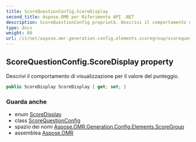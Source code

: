 ```yaml
---
title: ScoreQuestionConfig.ScoreDisplay
second_title: Aspose.OMR per Riferimento API .NET
description: ScoreQuestionConfig proprietà. Descrivi il comportamento di visualizzazione per il valore del punteggio.
type: docs
weight: 80
url: /it/net/aspose.omr.generation.config.elements.scoregroup/scorequestionconfig/scoredisplay/
---
```

## ScoreQuestionConfig.ScoreDisplay property

Descrivi il comportamento di visualizzazione per il valore del punteggio.

```csharp
public ScoreDisplay ScoreDisplay { get; set; }
```

### Guarda anche

* enum [ScoreDisplay](../../../aspose.omr.generation.config.enums/scoredisplay/)
* class [ScoreQuestionConfig](../)
* spazio dei nomi [Aspose.OMR.Generation.Config.Elements.ScoreGroup](../../scorequestionconfig/)
* assemblea [Aspose.OMR](../../../)


